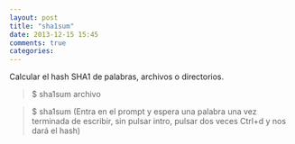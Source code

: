 ```yaml
---
layout: post
title: "sha1sum"
date: 2013-12-15 15:45
comments: true
categories: 
---
```

Calcular el hash SHA1 de palabras, archivos o directorios.

>$ sha1sum archivo

>$ sha1sum (Entra en el prompt y espera una palabra una vez terminada de escribir, sin pulsar intro, pulsar dos veces Ctrl+d y nos dará el hash)

